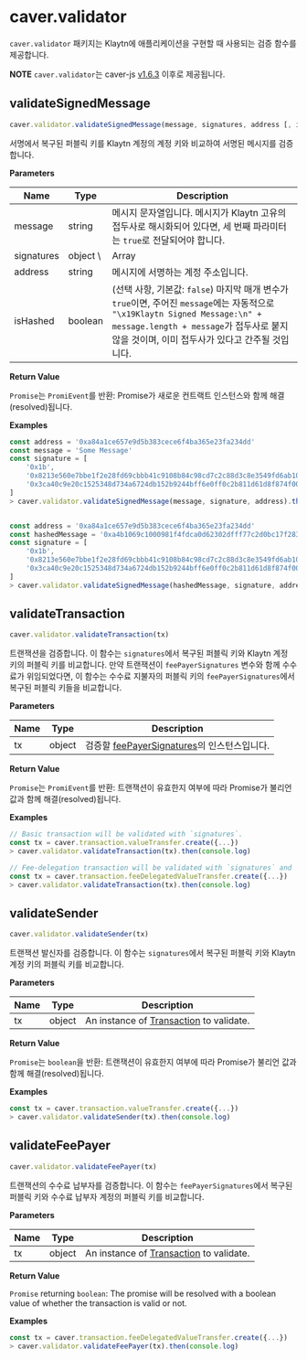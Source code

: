 # caver.validator

`caver.validator` 패키지는 Klaytn에 애플리케이션을 구현할 때 사용되는 검증 함수를 제공합니다.

**NOTE** `caver.validator`는 caver-js [v1.6.3](https://www.npmjs.com/package/caver-js/v/1.6.3) 이후로 제공됩니다.

## validateSignedMessage <a href="#validatesignedmessage" id="validatesignedmessage"></a>

```javascript
caver.validator.validateSignedMessage(message, signatures, address [, isHashed])
```

서명에서 복구된 퍼블릭 키를 Klaytn 계정의 계정 키와 비교하여 서명된 메시지를 검증합니다.

**Parameters**

| Name       | Type      | Description                                                                                                                                                                           |
| ---------- | --------- | ------------------------------------------------------------------------------------------------------------------------------------------------------------------------------------- |
| message    | string    | 메시지 문자열입니다. 메시지가 Klaytn 고유의 접두사로 해시화되어 있다면, 세 번째 파라미터는 `true`로 전달되어야 합니다.                                                                                                             |
| signatures | object \ | Array | `{ v, r, s }` 형식의 객체, `SignatureData`의 인스턴스, 또는 `SignatureData`의 배열입니다. '\[ v, r, s ]' 또는 '\[\[ v, r, s ]]' 배열 또한 파라미터로 전달될 수 있습니다. 이 경우 내부적으로 `SignatureData` 타입으로 변환됩니다. |
| address    | string    | 메시지에 서명하는 계정 주소입니다.                                                                                                                                                                   |
| isHashed   | boolean   | (선택 사항, 기본값: `false`) 마지막 매개 변수가 `true`이면, 주어진 `message`에는 자동적으로 `"\x19Klaytn Signed Message:\n" + message.length + message`가 접두사로 붙지 않을 것이며, 이미 접두사가 있다고 간주될 것입니다.                 |

**Return Value**

`Promise`는 `PromiEvent`를 반환: Promise가 새로운 컨트랙트 인스턴스와 함께 해결(resolved)됩니다.

**Examples**

```javascript
const address = '0xa84a1ce657e9d5b383cece6f4ba365e23fa234dd'
const message = 'Some Message'
const signature = [
    '0x1b',
    '0x8213e560e7bbe1f2e28fd69cbbb41c9108b84c98cd7c2c88d3c8e3549fd6ab10',
    '0x3ca40c9e20c1525348d734a6724db152b9244bff6e0ff0c2b811d61d8f874f00',
]
> caver.validator.validateSignedMessage(message, signature, address).then(console.log)


const address = '0xa84a1ce657e9d5b383cece6f4ba365e23fa234dd'
const hashedMessage = '0xa4b1069c1000981f4fdca0d62302dfff77c2d0bc17f283d961e2dc5961105b18'
const signature = [
    '0x1b',
    '0x8213e560e7bbe1f2e28fd69cbbb41c9108b84c98cd7c2c88d3c8e3549fd6ab10',
    '0x3ca40c9e20c1525348d734a6724db152b9244bff6e0ff0c2b811d61d8f874f00',
]
> caver.validator.validateSignedMessage(hashedMessage, signature, address, true).then(console.log)
```

## validateTransaction <a href="#validatetransaction" id="validatetransaction"></a>

```javascript
caver.validator.validateTransaction(tx)
```

트랜잭션을 검증합니다. 이 함수는 `signatures`에서 복구된 퍼블릭 키와 Klaytn 계정 키의 퍼블릭 키를 비교합니다. 만약 트랜잭션이 `feePayerSignatures` 변수와 함께 수수료가 위임되었다면, 이 함수는 수수료 지불자의 퍼블릭 키의 `feePayerSignatures`에서 복구된 퍼블릭 키들을 비교합니다.

**Parameters**

| Name | Type   | Description                                                  |
| ---- | ------ | ------------------------------------------------------------ |
| tx   | object | 검증할 [feePayerSignatures](caver.transaction/#class)의 인스턴스입니다. |

**Return Value**

`Promise`는 `PromiEvent`를 반환: 트랜잭션이 유효한지 여부에 따라 Promise가 불리언 값과 함께 해결(resolved)됩니다.

**Examples**

```javascript
// Basic transaction will be validated with `signatures`.
const tx = caver.transaction.valueTransfer.create({...})
> caver.validator.validateTransaction(tx).then(console.log)

// Fee-delegation transaction will be validated with `signatures` and `feePayerSignatures`.
const tx = caver.transaction.feeDelegatedValueTransfer.create({...})
> caver.validator.validateTransaction(tx).then(console.log)
```

## validateSender <a href="#validatesender" id="validatesender"></a>

```javascript
caver.validator.validateSender(tx)
```

트랜잭션 발신자를 검증합니다. 이 함수는 `signatures`에서 복구된 퍼블릭 키와 Klaytn 계정 키의 퍼블릭 키를 비교합니다.

**Parameters**

| Name | Type   | Description                                                         |
| ---- | ------ | ------------------------------------------------------------------- |
| tx   | object | An instance of [Transaction](caver.transaction/#class) to validate. |

**Return Value**

`Promise`는 `boolean`을 반환: 트랜잭션이 유효한지 여부에 따라 Promise가 불리언 값과 함께 해결(resolved)됩니다.

**Examples**

```javascript
const tx = caver.transaction.valueTransfer.create({...})
> caver.validator.validateSender(tx).then(console.log)
```

## validateFeePayer <a href="#validatefeepayer" id="validatefeepayer"></a>

```javascript
caver.validator.validateFeePayer(tx)
```

트랜잭션의 수수료 납부자를 검증합니다. 이 함수는 `feePayerSignatures`에서 복구된 퍼블릭 키와 수수료 납부자 계정의 퍼블릭 키를 비교합니다.

**Parameters**

| Name | Type   | Description                                                         |
| ---- | ------ | ------------------------------------------------------------------- |
| tx   | object | An instance of [Transaction](caver.transaction/#class) to validate. |

**Return Value**

`Promise` returning `boolean`: The promise will be resolved with a boolean value of whether the transaction is valid or not.

**Examples**

```javascript
const tx = caver.transaction.feeDelegatedValueTransfer.create({...})
> caver.validator.validateFeePayer(tx).then(console.log)
```
